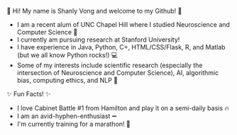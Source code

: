 💫 Hi! My name is Shanly Vong and welcome to my Github! 💫
- I am a recent alum of UNC Chapel Hill where I studied Neuroscience and Computer Science 🧬
- I currently am pursuing research at Stanford University!
- I have experience in Java, Python, C+, HTML/CSS/Flask, R, and Matlab (but we all know Python rocks!) 💻
- Some of my interests include scientific research (especially the intersection of Neuroscience and Computer Science), AI, algorithmic bias, computing ethics, and NLP 🥼

✨ Fun Facts! ✨
- I love Cabinet Battle #1 from Hamilton and play it on a semi-daily basis 🔥
- I am an avid-hyphen-enthusiast ➖
- I'm currently training for a marathon! 📣

<!---
shanlyvong/shanlyvong is a ✨ special ✨ repository because its `README.md` (this file) appears on your GitHub profile.
You can click the Preview link to take a look at your changes.
--->
